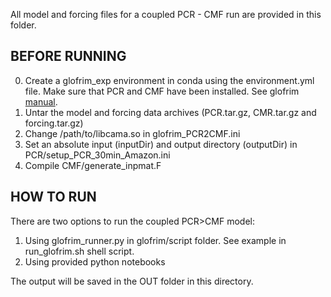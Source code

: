 All model and forcing files for a coupled PCR - CMF run are provided in this folder. 

BEFORE RUNNING
--------------
0. Create a glofrim_exp environment in conda using the environment.yml file. Make sure that PCR and CMF have been installed. See glofrim [manual](https://glofrim.readthedocs.io/en/latest/).
1. Untar the model and forcing data archives (PCR.tar.gz, CMR.tar.gz and forcing.tar.gz)
2. Change /path/to/libcama.so in glofrim_PCR2CMF.ini
3. Set an absolute input (inputDir) and output directory (outputDir) in PCR/setup_PCR_30min_Amazon.ini 
4. Compile CMF/generate_inpmat.F

HOW TO RUN
---------- 
There are two options to run the coupled PCR>CMF model:
1. Using glofrim_runner.py in glofrim/script folder. See example in run_glofrim.sh shell script. 
2. Using provided python notebooks

The output will be saved in the OUT folder in this directory.